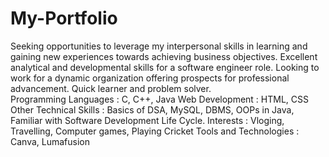 # My-Portfolio
Seeking opportunities to leverage my interpersonal skills in learning and gaining new experiences towards achieving business objectives.
Excellent analytical and developmental skills for a software engineer role. Looking to work for a dynamic organization offering prospects for
professional advancement. Quick learner and problem solver.
<br>
Programming Languages : C, C++, Java
Web Development : HTML, CSS
Other Technical Skills : Basics of DSA, MySQL, DBMS, OOPs in Java, Familiar with Software Development Life Cycle.
Interests : Vloging, Travelling, Computer games, Playing Cricket
Tools and Technologies : Canva, Lumafusion
